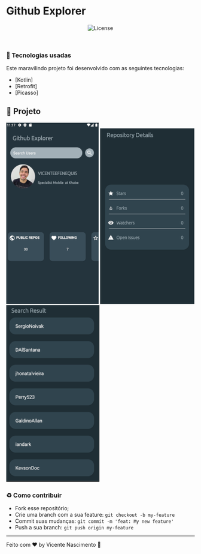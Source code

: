 # Github Explorer
<h4 align="center">
</h4>
<p align="center">
  <img alt="License" src="https://img.shields.io/badge/license-MIT-red">
</p>

<br>

### :rocket: Tecnologias usadas
Este maravilindo projeto foi desenvolvido com as seguintes tecnologias:
- [Kotlin]
- [Retrofit]
- [Picasso]

## :muscle: Projeto

<span align="center"><img src="Assets/SearchUser.png"/></span>
<span align="center"><img src="Assets/RepositoryDetails.png"/></span>
<span align="center"><img src="Assets/SearchResult.png"/></span>


### :recycle: Como contribuir

- Fork esse repositório;
- Crie uma branch com a sua feature: `git checkout -b my-feature`
- Commit suas mudanças: `git commit -m 'feat: My new feature'`
- Push a sua branch: `git push origin my-feature`


---

Feito com ❤️ by Vicente Nascimento :wave:
